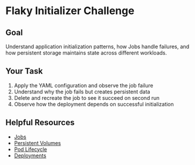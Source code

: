 # Flaky Initializer Challenge

## Goal

Understand application initialization patterns, how Jobs handle failures,
and how persistent storage maintains state across different workloads.

## Your Task

1. Apply the YAML configuration and observe the job failure
2. Understand why the job fails but creates persistent data
3. Delete and recreate the job to see it succeed on second run
4. Observe how the deployment depends on successful initialization

## Helpful Resources

- [Jobs](https://kubernetes.io/docs/concepts/workloads/controllers/job/)
- [Persistent Volumes](https://kubernetes.io/docs/concepts/storage/persistent-volumes/)
- [Pod Lifecycle](https://kubernetes.io/docs/concepts/workloads/pods/pod-lifecycle/)
- [Deployments](https://kubernetes.io/docs/concepts/workloads/controllers/deployment/)


